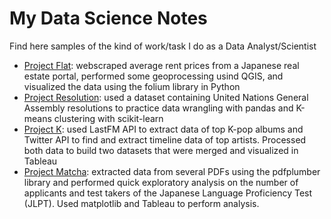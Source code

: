 # My Data Science Notes
Find here samples of the kind of work/task I do as a Data Analyst/Scientist

- [Project Flat](PJ_Flat): webscraped average rent prices from a Japanese real estate portal, performed some geoprocessing usind QGIS, and visualized the data using the folium library in Python   
- [Project Resolution](PJ_Resolution): used a dataset containing United Nations General Assembly resolutions to practice data wrangling with pandas and K-means clustering with scikit-learn
- [Project K](PJ_K): used LastFM API to extract data of top K-pop albums and Twitter API to find and extract timeline data of top artists. Processed both data to build two datasets that were merged and visualized in Tableau  
- [Project Matcha](PJ_Matcha): extracted data from several PDFs using the pdfplumber library and performed quick exploratory analysis on the number of applicants and test takers of the Japanese Language Proficiency Test (JLPT). Used matplotlib and Tableau to perform analysis. 
